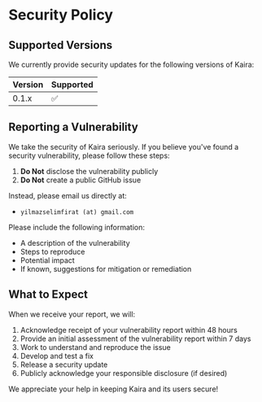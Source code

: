 # Security Policy

## Supported Versions

We currently provide security updates for the following versions of Kaira:

| Version | Supported          |
| ------- | ------------------ |
| 0.1.x   | :white_check_mark: |

## Reporting a Vulnerability

We take the security of Kaira seriously. If you believe you've found a security vulnerability, please follow these steps:

1. **Do Not** disclose the vulnerability publicly
2. **Do Not** create a public GitHub issue

Instead, please email us directly at:
- `yilmazselimfirat (at) gmail.com`

Please include the following information:

- A description of the vulnerability
- Steps to reproduce
- Potential impact
- If known, suggestions for mitigation or remediation

## What to Expect

When we receive your report, we will:

1. Acknowledge receipt of your vulnerability report within 48 hours
2. Provide an initial assessment of the vulnerability report within 7 days
3. Work to understand and reproduce the issue
4. Develop and test a fix
5. Release a security update
6. Publicly acknowledge your responsible disclosure (if desired)

We appreciate your help in keeping Kaira and its users secure!